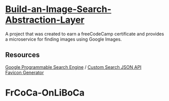 # [Build-an-Image-Search-Abstraction-Layer](https://www.freecodecamp.org/learn/coding-interview-prep/take-home-projects/build-an-image-search-abstraction-layer)

A project that was created to earn a freeCodeCamp certificate and provides a microservice for finding images using Google Images.

## Resources

[Google Programmable Search Engine](https://programmablesearchengine.google.com/about/) /
[Custom Search JSON API](https://developers.google.com/custom-search/v1/reference/rest/v1/cse/list) \
[Favicon Generator](https://favicon.io/favicon-generator/)
# FrCoCa-OnLiBoCa
